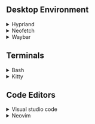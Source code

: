 ## Desktop Environment

<details>
<summary>Hyprland</summary>
<br>

</details>

<details>

<summary>Neofetch</summary>
<br>

</details>

<details>
<summary>Waybar</summary>
<br>

</details>

## Terminals
<details>
<summary>Bash</summary>
<br>
This is how you dropdown.
</details>  

<details>
<summary>Kitty</summary>
<br>
This is how you dropdown.
</details>

## Code Editors

<details>
<summary>Visual studio code</summary>
<br>
json file contains preferneces for colorscheme, font, and other extension settings
</details>


<details>
<summary>Neovim</summary>
<br>
Treesitter, Telescope, Lazy Plugin Manager, Colorschemes
</details>
